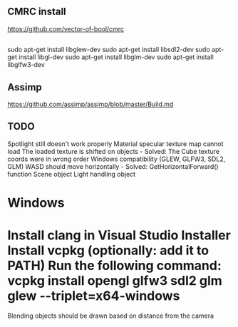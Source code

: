 
## CMRC install
https://github.com/vector-of-bool/cmrc


## 
sudo apt-get install libglew-dev
sudo apt-get install libsdl2-dev
sudo apt-get install libgl-dev
sudo apt-get install libglm-dev
sudo apt-get install libglfw3-dev

## Assimp
https://github.com/assimp/assimp/blob/master/Build.md


## TODO

Spotlight still doesn't work properly
Material specular texture map cannot load
The loaded texture is shifted on objects - Solved: The Cube texture coords were in wrong order
Windows compatibility (GLEW, GLFW3, SDL2, GLM)
WASD should move horizontally - Solved: GetHorizontalForward() function
Scene object 
Light handling object


# Windows

Install clang in Visual Studio Installer
Install vcpkg (optionally: add it to PATH)
Run the following command: vcpkg install opengl glfw3 sdl2 glm glew --triplet=x64-windows
=======
Blending objects should be drawn based on distance from the camera

